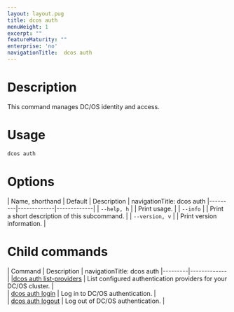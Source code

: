 ```yaml
---
layout: layout.pug
title: dcos auth
menuWeight: 1
excerpt: ""
featureMaturity: ""
enterprise: 'no'
navigationTitle:  dcos auth
---
```


# Description
This command manages DC/OS identity and access.

# Usage

```bash
dcos auth 
```

# Options

| Name, shorthand | Default | Description |
navigationTitle:  dcos auth
|---------|-------------|-------------|
| `--help, h`   |             |  Print usage. |
| `--info`   |             |  Print a short description of this subcommand. |
| `--version, v`   |             | Print version information. |

# Child commands

| Command | Description |
navigationTitle:  dcos auth
|---------|-------------|
|[dcos auth list-providers](/1.9/cli/command-reference/dcos-auth/dcos-auth-list-providers/) | List configured authentication providers for your DC/OS cluster. |  
| [dcos auth login](/1.9/cli/command-reference/dcos-auth/dcos-auth-login/)   |   Log in to DC/OS authentication.  |  
| [dcos auth logout](/1.9/cli/command-reference/dcos-auth/dcos-auth-logout/)   |  Log out of DC/OS authentication.  |  
